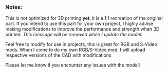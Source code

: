 ### Notes:
This is not optimized for 3D printing **yet**, it is a 1:1 recreation of the original part. If you intend to use this part for your own project, I highly advise making modifications to improve the performance and strength when 3D printed. 
*This message will be removed when I update the model.*

Feel free to modify for use in projects, this is great for RGB and S-Video mods.
When I come to do my own RGB/S-Video mod, I will upload respective versions of the CAD with modifications

Please let me know if you encounter any issues with the model!
